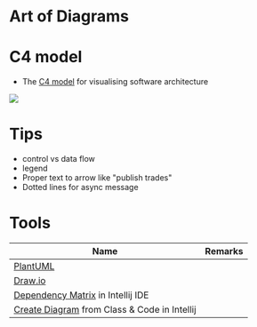 # Art of Diagrams

# C4 model
- The [C4 model](https://c4model.com/) for visualising software architecture

![](https://c4model.com/images/c4-overview.png)

# Tips
- control vs data flow
- legend
- Proper text to arrow like "publish trades"
- Dotted lines for async message

# Tools

| Name                                                                                                                               | Remarks |
|------------------------------------------------------------------------------------------------------------------------------------|---------|
| [PlantUML](https://www.plantuml.com/plantuml/uml/SyfFKj2rKt3CoKnELR1Io4ZDoSa70000)                                                 |         |
| [Draw.io](https://app.diagrams.net/)                                                                                               |         |
| [Dependency Matrix](https://www.jetbrains.com/help/idea/dsm-analysis.html) in Intellij IDE                                         |         |
| [Create Diagram](https://stackoverflow.com/questions/8942751/use-intellij-to-generate-class-diagram) from Class & Code in Intellij |         |

